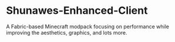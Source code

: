 # Shunawes-Enhanced-Client
A Fabric-based Minecraft modpack focusing on performance while improving the aesthetics, graphics, and lots more. 
